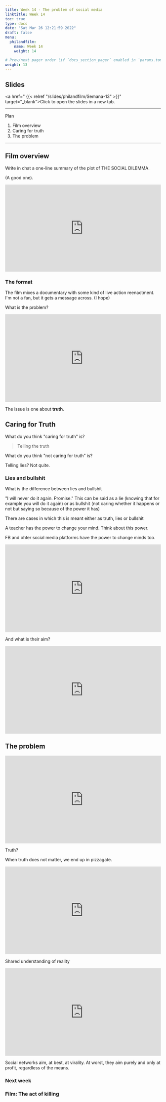 ```yaml
---
title: Week 14 - The problem of social media
linktitle: Week 14  
toc: true
type: docs
date: "Sat Mar 26 12:21:59 2022"
draft: false
menu:
  philandfilm:
    name: Week 14
    weight: 14

# Prev/next pager order (if `docs_section_pager` enabled in `params.toml`)
weight: 13
---
```



## Slides


<a href=" {{< relref "/slides/philandfilm/Semana-13" >}}" target="_blank">Click to open the slides in a new tab.</a>


---

Plan

1.  Film overview
2.  Caring for truth
3.  The problem


---

## Film overview


Write in chat a one-line summary of the plot of THE SOCIAL DILEMMA.

(A good one).

<div style="width:100%;height:0;padding-bottom:56%;position:relative;"><iframe src="https://giphy.com/embed/atZII8NmbPGw0" width="100%" height="100%" style="position:absolute" frameBorder="0" class="giphy-embed" allowFullScreen></iframe></div>

### The format

The film mixes a documentary with some kind of live action reenactment. I'm not a fan, but it gets a message across. (I hope)

What is the problem?

<div style="padding:56.25% 0 0 0;position:relative;"><iframe src="https://player.vimeo.com/video/705194092?h=d8b5f842fb&amp;badge=0&amp;autopause=0&amp;player_id=0&amp;app_id=58479" frameborder="0" allow="autoplay; fullscreen; picture-in-picture" allowfullscreen style="position:absolute;top:0;left:0;width:100%;height:100%;" title="ai1"></iframe></div><script src="https://player.vimeo.com/api/player.js"></script>

The issue is one about **truth**.


## Caring for Truth

What do you think "caring for truth" is?

> Telling the truth

What do you think "not caring for truth" is?

Telling lies? Not quite.


###  Lies and bullshit

What is the difference between lies and bullshit

"I will never do it again. Promise."  This can be said as a lie (knowing that for example you will do it again) or as bullshit (not caring whether it happens or not but saying so because of the power it has)

There are cases in which this is meant either as truth, lies or bullshit

A teacher has the power to change your mind. Think about this power.

FB and ohter social media platforms have the power to change minds too.

<div style="padding:56.25% 0 0 0;position:relative;"><iframe src="https://player.vimeo.com/video/705194038?h=ccff5b8cdd&amp;badge=0&amp;autopause=0&amp;player_id=0&amp;app_id=58479" frameborder="0" allow="autoplay; fullscreen; picture-in-picture" allowfullscreen style="position:absolute;top:0;left:0;width:100%;height:100%;" title="psyeffect"></iframe></div><script src="https://player.vimeo.com/api/player.js"></script>

And what is their aim?

  <div style="padding:56.25% 0 0 0;position:relative;"><iframe src="https://player.vimeo.com/video/705194060?h=5f09327d8b&amp;badge=0&amp;autopause=0&amp;player_id=0&amp;app_id=58479" frameborder="0" allow="autoplay; fullscreen; picture-in-picture" allowfullscreen style="position:absolute;top:0;left:0;width:100%;height:100%;" title="the-product"></iframe></div><script src="https://player.vimeo.com/api/player.js"></script>



## The problem


<div style="padding:56.25% 0 0 0;position:relative;"><iframe src="https://player.vimeo.com/video/705193997?h=bc27e9345d&amp;badge=0&amp;autopause=0&amp;player_id=0&amp;app_id=58479" frameborder="0" allow="autoplay; fullscreen; picture-in-picture" allowfullscreen style="position:absolute;top:0;left:0;width:100%;height:100%;" title="fbvswikipedia"></iframe></div><script src="https://player.vimeo.com/api/player.js"></script>

Truth?

When truth does not matter, we end up in pizzagate.

<div style="padding:56.25% 0 0 0;position:relative;"><iframe src="https://player.vimeo.com/video/705193943?h=8c59d76eb8&amp;badge=0&amp;autopause=0&amp;player_id=0&amp;app_id=58479" frameborder="0" allow="autoplay; fullscreen; picture-in-picture" allowfullscreen style="position:absolute;top:0;left:0;width:100%;height:100%;" title="pizzagate"></iframe></div><script src="https://player.vimeo.com/api/player.js"></script>

Shared understanding of reality

<div style="padding:56.25% 0 0 0;position:relative;"><iframe src="https://player.vimeo.com/video/705193924?h=047a7fe917&amp;badge=0&amp;autopause=0&amp;player_id=0&amp;app_id=58479" frameborder="0" allow="autoplay; fullscreen; picture-in-picture" allowfullscreen style="position:absolute;top:0;left:0;width:100%;height:100%;" title="truthai"></iframe></div><script src="https://player.vimeo.com/api/player.js"></script>


Social networks aim, at best, at virality. At worst, they aim purely and only at profit, regardless of the means.

### Next week

### Film: The act of killing